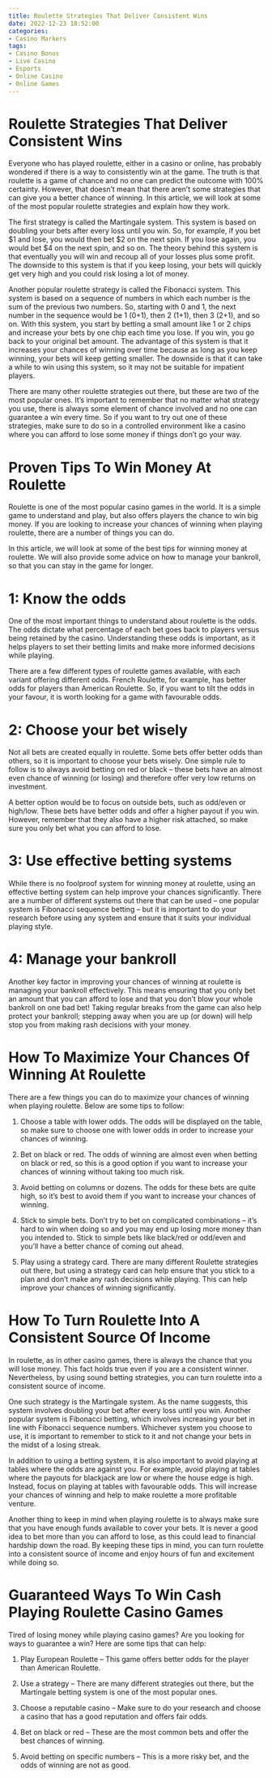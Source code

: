 ```yaml
---
title: Roulette Strategies That Deliver Consistent Wins 
date: 2022-12-23 18:52:00
categories:
- Casino Markers
tags:
- Casino Bonus
- Live Casino
- Esports
- Online Casino
- Online Games
---
```



#  Roulette Strategies That Deliver Consistent Wins 

Everyone who has played roulette, either in a casino or online, has probably wondered if there is a way to consistently win at the game. The truth is that roulette is a game of chance and no one can predict the outcome with 100% certainty. However, that doesn’t mean that there aren’t some strategies that can give you a better chance of winning. In this article, we will look at some of the most popular roulette strategies and explain how they work.

The first strategy is called the Martingale system. This system is based on doubling your bets after every loss until you win. So, for example, if you bet $1 and lose, you would then bet $2 on the next spin. If you lose again, you would bet $4 on the next spin, and so on. The theory behind this system is that eventually you will win and recoup all of your losses plus some profit. The downside to this system is that if you keep losing, your bets will quickly get very high and you could risk losing a lot of money.

Another popular roulette strategy is called the Fibonacci system. This system is based on a sequence of numbers in which each number is the sum of the previous two numbers. So, starting with 0 and 1, the next number in the sequence would be 1 (0+1), then 2 (1+1), then 3 (2+1), and so on. With this system, you start by betting a small amount like 1 or 2 chips and increase your bets by one chip each time you lose. If you win, you go back to your original bet amount. The advantage of this system is that it increases your chances of winning over time because as long as you keep winning, your bets will keep getting smaller. The downside is that it can take a while to win using this system, so it may not be suitable for impatient players.

There are many other roulette strategies out there, but these are two of the most popular ones. It’s important to remember that no matter what strategy you use, there is always some element of chance involved and no one can guarantee a win every time. So if you want to try out one of these strategies, make sure to do so in a controlled environment like a casino where you can afford to lose some money if things don’t go your way.

#  Proven Tips To Win Money At Roulette 

Roulette is one of the most popular casino games in the world. It is a simple game to understand and play, but also offers players the chance to win big money. If you are looking to increase your chances of winning when playing roulette, there are a number of things you can do.

In this article, we will look at some of the best tips for winning money at roulette. We will also provide some advice on how to manage your bankroll, so that you can stay in the game for longer.

# 1: Know the odds 
One of the most important things to understand about roulette is the odds. The odds dictate what percentage of each bet goes back to players versus being retained by the casino. Understanding these odds is important, as it helps players to set their betting limits and make more informed decisions while playing.

There are a few different types of roulette games available, with each variant offering different odds. French Roulette, for example, has better odds for players than American Roulette. So, if you want to tilt the odds in your favour, it is worth looking for a game with favourable odds.

# 2: Choose your bet wisely 
Not all bets are created equally in roulette. Some bets offer better odds than others, so it is important to choose your bets wisely. One simple rule to follow is to always avoid betting on red or black – these bets have an almost even chance of winning (or losing) and therefore offer very low returns on investment.

A better option would be to focus on outside bets, such as odd/even or high/low. These bets have better odds and offer a higher payout if you win. However, remember that they also have a higher risk attached, so make sure you only bet what you can afford to lose.

# 3: Use effective betting systems 
While there is no foolproof system for winning money at roulette, using an effective betting system can help improve your chances significantly. There are a number of different systems out there that can be used – one popular system is Fibonacci sequence betting – but it is important to do your research before using any system and ensure that it suits your individual playing style.

# 4: Manage your bankroll 
Another key factor in improving your chances of winning at roulette is managing your bankroll effectively. This means ensuring that you only bet an amount that you can afford to lose and that you don’t blow your whole bankroll on one bad bet! Taking regular breaks from the game can also help protect your bankroll; stepping away when you are up (or down) will help stop you from making rash decisions with your money.

#  How To Maximize Your Chances Of Winning At Roulette 

There are a few things you can do to maximize your chances of winning when playing roulette. Below are some tips to follow:

1. Choose a table with lower odds. The odds will be displayed on the table, so make sure to choose one with lower odds in order to increase your chances of winning.

2. Bet on black or red. The odds of winning are almost even when betting on black or red, so this is a good option if you want to increase your chances of winning without taking too much risk.

3. Avoid betting on columns or dozens. The odds for these bets are quite high, so it’s best to avoid them if you want to increase your chances of winning.

4. Stick to simple bets. Don’t try to bet on complicated combinations – it’s hard to win when doing so and you may end up losing more money than you intended to. Stick to simple bets like black/red or odd/even and you’ll have a better chance of coming out ahead.

5. Play using a strategy card. There are many different Roulette strategies out there, but using a strategy card can help ensure that you stick to a plan and don’t make any rash decisions while playing. This can help improve your chances of winning significantly.

#  How To Turn Roulette Into A Consistent Source Of Income 

In roulette, as in other casino games, there is always the chance that you will lose money. This fact holds true even if you are a consistent winner. Nevertheless, by using sound betting strategies, you can turn roulette into a consistent source of income.

One such strategy is the Martingale system. As the name suggests, this system involves doubling your bet after every loss until you win. Another popular system is Fibonacci betting, which involves increasing your bet in line with Fibonacci sequence numbers. Whichever system you choose to use, it is important to remember to stick to it and not change your bets in the midst of a losing streak.

In addition to using a betting system, it is also important to avoid playing at tables where the odds are against you. For example, avoid playing at tables where the payouts for blackjack are low or where the house edge is high. Instead, focus on playing at tables with favourable odds. This will increase your chances of winning and help to make roulette a more profitable venture.

Another thing to keep in mind when playing roulette is to always make sure that you have enough funds available to cover your bets. It is never a good idea to bet more than you can afford to lose, as this could lead to financial hardship down the road. By keeping these tips in mind, you can turn roulette into a consistent source of income and enjoy hours of fun and excitement while doing so.

#  Guaranteed Ways To Win Cash Playing Roulette Casino Games

Tired of losing money while playing casino games? Are you looking for ways to guarantee a win? Here are some tips that can help:

1. Play European Roulette – This game offers better odds for the player than American Roulette.

2. Use a strategy – There are many different strategies out there, but the Martingale betting system is one of the most popular ones.

3. Choose a reputable casino – Make sure to do your research and choose a casino that has a good reputation and offers fair odds.

4. Bet on black or red – These are the most common bets and offer the best chances of winning.

5. Avoid betting on specific numbers – This is a more risky bet, and the odds of winning are not as good.